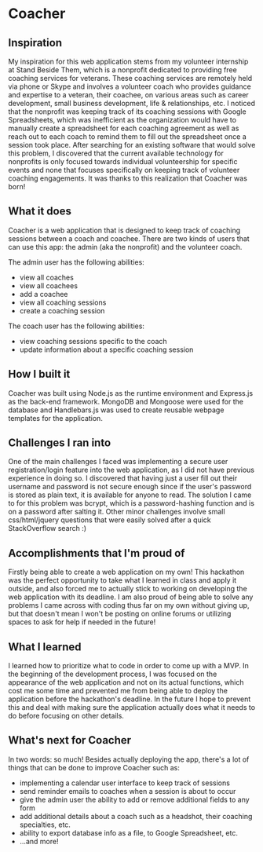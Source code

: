 # Coacher


## Inspiration

My inspiration for this web application stems from my volunteer internship at Stand Beside Them, which is a nonprofit dedicated to providing free coaching services for veterans. These coaching services are remotely held via phone or Skype and involves a volunteer coach who provides guidance and expertise to a veteran, their coachee, on various areas such as career development, small business development, life & relationships, etc.
 I noticed that the nonprofit was keeping track of its coaching sessions with Google Spreadsheets, which was inefficient as the organization would have to manually create a spreadsheet for each coaching agreement as well as reach out to each coach to remind them to fill out the spreadsheet once a session took place. After searching for an existing software that would solve this problem, I discovered that the current available technology for nonprofits is only focused towards individual volunteership for specific events and none that focuses specifically on keeping track of volunteer coaching engagements. It was thanks to this realization that Coacher was born!

## What it does

Coacher is a web application that is designed to keep track of coaching sessions between a coach and coachee. There are two kinds of users that can use this app: the admin (aka the nonprofit) and the volunteer coach. 

The admin user has the following abilities: 
* view all coaches 
* view all coachees 
* add a coachee 
* view all coaching sessions 
* create a coaching session 

The coach user has the following abilities: 
* view coaching sessions specific to the coach 
* update information about a specific coaching session

## How I built it

Coacher was built using Node.js as the runtime environment and Express.js as the back-end framework. MongoDB and Mongoose were used for the database and Handlebars.js was used to create reusable webpage templates for the application.

## Challenges I ran into

One of the main challenges I faced was implementing a secure user registration/login feature into the web application, as I did not have previous experience in doing so. I discovered that having just a user fill out their username and password is not secure enough since if the user's password is stored as plain text, it is available for anyone to read. The solution I came to for this problem was bcrypt, which is a password-hashing function and is on a password after salting it. Other minor challenges involve small css/html/jquery questions that were easily solved after a quick StackOverflow search :)

## Accomplishments that I'm proud of

Firstly being able to create a web application on my own! This hackathon was the perfect opportunity to take what I learned in class and apply it outside, and also forced me to actually stick to working on developing the web application with its deadline. I am also proud of being able to solve any problems I came across with coding thus far on my own without giving up, but that doesn't mean I won't be posting on online forums or utilizing spaces to ask for help if needed in the future!

## What I learned

I learned how to prioritize what to code in order to come up with a MVP. In the beginning of the development process, I was focused on the appearance of the web application and not on its actual functions, which cost me some time and prevented me from being able to deploy the application before the hackathon's deadline. In the future I hope to prevent this and deal with making sure the application actually does what it needs to do before focusing on other details.

## What's next for Coacher

In two words: so much! Besides actually deploying the app, there's a lot of things that can be done to improve Coacher such as: 
* implementing a calendar user interface to keep track of sessions 
* send reminder emails to coaches when a session is about to occur 
* give the admin user the ability to add or remove additional fields to any form 
* add additional details about a coach such as a headshot, their coaching specialties, etc. 
* ability to export database info as a file, to Google Spreadsheet, etc.
* ...and more!

